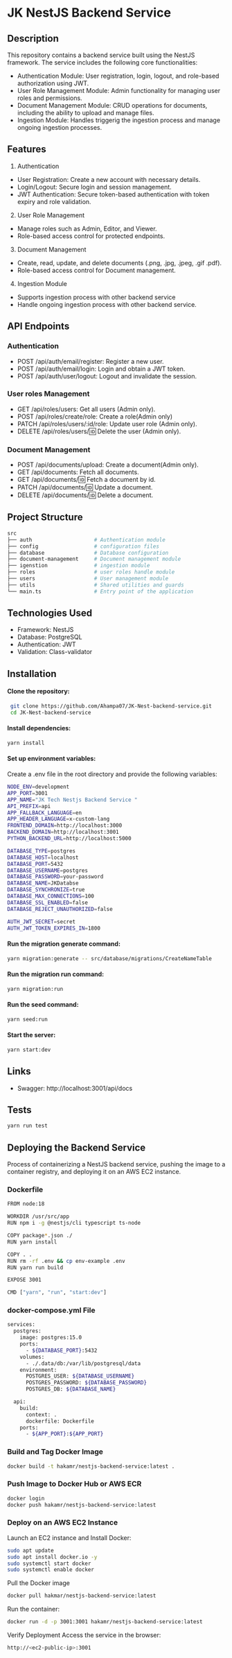 # JK NestJS Backend Service

## Description
This repository contains a backend service built using the NestJS framework. The service includes the following core functionalities:

- Authentication Module: User registration, login, logout, and role-based authorization using JWT.
- User Role Management Module: Admin functionality for managing user roles and permissions.
- Document Management Module: CRUD operations for documents, including the ability to upload and manage files.
- Ingestion Module: Handles triggerig the ingestion process and manage ongoing ingestion processes.

## Features

1. Authentication
- User Registration: Create a new account with necessary details.
- Login/Logout: Secure login and session management.
- JWT Authentication: Secure token-based authentication with token expiry and role validation.
2. User Role Management
- Manage roles such as Admin, Editor, and Viewer.
- Role-based access control for protected endpoints.
3. Document Management
- Create, read, update, and delete documents (.png, .jpg, .jpeg, .gif .pdf).
- Role-based access control for Document management.
4. Ingestion Module
- Supports ingestion process with other backend service 
- Handle ongoing ingestion process with other backend service.

## API Endpoints
### Authentication
- POST /api/auth/email/register: Register a new user.
- POST /api/auth/email/login: Login and obtain a JWT token.
- POST /api/auth/user/logout: Logout and invalidate the session.

### User roles Management
- GET /api/roles/users: Get all users (Admin only).
- POST /api/roles/create/role: Create a role(Admin only)
- PATCH /api/roles/users/:id/role: Update user role (Admin only).
- DELETE /api/roles/users/:id: Delete the user (Admin only).

### Document Management
- POST /api/documents/upload: Create a document(Admin only).
- GET /api/documents: Fetch all documents.
- GET /api/documents/:id: Fetch a document by id.
- PATCH /api/documents/:id: Update a document.
- DELETE /api/documents/:id: Delete a document.


## Project Structure
  ```bash
  src  
├── auth                    # Authentication module  
├── config                  # configuration files 
├── database                # Database configuration   
├── document-management     # Document management module  
├── igenstion               # ingestion module
├── roles                   # user roles handle module   
├── users                   # User management module 
├── utils                   # Shared utilities and guards  
└── main.ts                 # Entry point of the application  

  ```
## Technologies Used
- Framework: NestJS
- Database: PostgreSQL
- Authentication: JWT
- Validation: Class-validator

## Installation
#### Clone the repository:
```bash
 git clone https://github.com/Ahampa07/JK-Nest-backend-service.git  
 cd JK-Nest-backend-service  
```

#### Install dependencies:
  ```bash
  yarn install  
  ```

#### Set up environment variables:
Create a .env file in the root directory and provide the following variables:
```bash
NODE_ENV=development
APP_PORT=3001
APP_NAME="JK Tech Nestjs Backend Service "
API_PREFIX=api
APP_FALLBACK_LANGUAGE=en
APP_HEADER_LANGUAGE=x-custom-lang
FRONTEND_DOMAIN=http://localhost:3000
BACKEND_DOMAIN=http://localhost:3001
PYTHON_BACKEND_URL=http://localhost:5000

DATABASE_TYPE=postgres
DATABASE_HOST=localhost
DATABASE_PORT=5432
DATABASE_USERNAME=postgres
DATABASE_PASSWORD=your-password
DATABASE_NAME=JKDatabse
DATABASE_SYNCHRONIZE=true
DATABASE_MAX_CONNECTIONS=100
DATABASE_SSL_ENABLED=false
DATABASE_REJECT_UNAUTHORIZED=false

AUTH_JWT_SECRET=secret
AUTH_JWT_TOKEN_EXPIRES_IN=1800  
```

#### Run the migration generate command:
  ```bash
  yarn migration:generate -- src/database/migrations/CreateNameTable 
  ```

#### Run the migration run command:
  ```bash
  yarn migration:run 
  ```

#### Run the seed command:
  ```bash
  yarn seed:run 
  ```

#### Start the server:
  ```bash
  yarn start:dev  
  ```

## Links

- Swagger: http://localhost:3001/api/docs

## Tests

```bash
yarn run test
```
## Deploying the Backend Service
Process of containerizing a NestJS backend service, pushing the image to a container registry, and deploying it on an AWS EC2 instance.

### Dockerfile
```bash
FROM node:18 

WORKDIR /usr/src/app
RUN npm i -g @nestjs/cli typescript ts-node

COPY package*.json ./
RUN yarn install

COPY . .
RUN rm -rf .env && cp env-example .env
RUN yarn run build

EXPOSE 3001

CMD ["yarn", "run", "start:dev"]
```
### docker-compose.yml File
```bash
services:
  postgres:
    image: postgres:15.0
    ports:
      - ${DATABASE_PORT}:5432
    volumes:
      - ./.data/db:/var/lib/postgresql/data
    environment:
      POSTGRES_USER: ${DATABASE_USERNAME}
      POSTGRES_PASSWORD: ${DATABASE_PASSWORD}
      POSTGRES_DB: ${DATABASE_NAME}

  api:
    build:
      context: .
      dockerfile: Dockerfile
    ports:
      - ${APP_PORT}:${APP_PORT}
```
### Build and Tag Docker Image
```bash
docker build -t hakamr/nestjs-backend-service:latest .
```
### Push Image to Docker Hub or AWS ECR
```bash
docker login
docker push hakamr/nestjs-backend-service:latest
```

### Deploy on an AWS EC2 Instance
Launch an EC2 instance and Install Docker:
```bash
sudo apt update
sudo apt install docker.io -y
sudo systemctl start docker
sudo systemctl enable docker
```
Pull the Docker image
```bash
docker pull hakmar/nestjs-backend-service:latest
```
Run the container:
```bash
docker run -d -p 3001:3001 hakamr/nestjs-backend-service:latest
```
Verify Deployment
Access the service in the browser:
```bash
http://<ec2-public-ip>:3001
```


